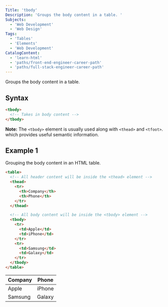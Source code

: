 ```yaml
---
Title: 'tbody'
Description: 'Groups the body content in a table. '
Subjects:
  - 'Web Development'
  - 'Web Design'
Tags:
  - 'Tables'
  - 'Elements'
  - 'Web Development'
CatalogContent:
  - 'learn-html'
  - 'paths/front-end-engineer-career-path'
  - 'paths/full-stack-engineer-career-path'
---
```


Groups the body content in a table.

## Syntax

```html
<tbody>
  <!-- Takes in body content -->
</tbody>
```

**Note:** The `<tbody>` element is usually used along with `<thead>` and `<tfoot>`. which provides useful semantic information.

## Example 1

Grouping the body content in an HTML table.

```html
<table>
  <!-- All header content will be inside the <thead> element -->
  <thead>
    <tr>
      <th>Company</th>
      <th>Phone</th>
    </tr>
  </thead>

  <!-- All body content will be inside the <tbody> element -->
  <tbody>
    <tr>
      <td>Apple</td>
      <td>iPhone</td>
    </tr>
    <tr>
      <td>Samsung</td>
      <td>Galaxy</td>
    </tr>
  </tbody>
</table>
```

| Company | Phone  |
| ------- | ------ |
| Apple   | iPhone |
| Samsung | Galaxy |
